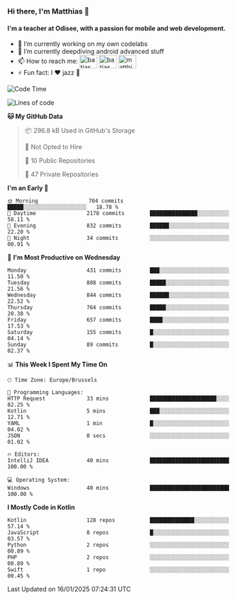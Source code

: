 ### Hi there, I'm Matthias 👋

#### I'm a teacher at Odisee, with a passion for mobile and web development.

- 🔭 I’m currently working on my own codelabs
- 🌱 I’m currently deepdiving android advanced stuff
- 📫 How to reach me: <a href="https://dev.to/batjas" target="_blank"><img align="center" src="https://raw.githubusercontent.com/rahuldkjain/github-profile-readme-generator/master/src/images/icons/Social/devto.svg" alt="batjas" height="30" width="40" /></a>
<a href="https://twitter.com/batjas" target="_blank"><img align="center" src="https://raw.githubusercontent.com/rahuldkjain/github-profile-readme-generator/master/src/images/icons/Social/twitter.svg" alt="batjas" height="30" width="40" /></a>
<a href="https://linkedin.com/in/matthiasdruwé" target="_blank"><img align="center" src="https://raw.githubusercontent.com/rahuldkjain/github-profile-readme-generator/master/src/images/icons/Social/linked-in-alt.svg" alt="matthiasdruwé" height="30" width="40" /></a>
- ⚡ Fun fact: I ❤ jazz 🎷


<!--START_SECTION:waka-->
![Code Time](http://img.shields.io/badge/Code%20Time-1%2C356%20hrs%2018%20mins-blue)

![Lines of code](https://img.shields.io/badge/From%20Hello%20World%20I%27ve%20Written-6.0%20million%20lines%20of%20code-blue)

**🐱 My GitHub Data** 

> 📦 296.8 kB Used in GitHub's Storage 
 > 
> 🚫 Not Opted to Hire
 > 
> 📜 10 Public Repositories 
 > 
> 🔑 47 Private Repositories 
 > 
**I'm an Early 🐤** 

```text
🌞 Morning                704 commits         █████░░░░░░░░░░░░░░░░░░░░   18.78 % 
🌆 Daytime                2178 commits        ███████████████░░░░░░░░░░   58.11 % 
🌃 Evening                832 commits         ██████░░░░░░░░░░░░░░░░░░░   22.20 % 
🌙 Night                  34 commits          ░░░░░░░░░░░░░░░░░░░░░░░░░   00.91 % 
```
📅 **I'm Most Productive on Wednesday** 

```text
Monday                   431 commits         ███░░░░░░░░░░░░░░░░░░░░░░   11.50 % 
Tuesday                  808 commits         █████░░░░░░░░░░░░░░░░░░░░   21.56 % 
Wednesday                844 commits         ██████░░░░░░░░░░░░░░░░░░░   22.52 % 
Thursday                 764 commits         █████░░░░░░░░░░░░░░░░░░░░   20.38 % 
Friday                   657 commits         ████░░░░░░░░░░░░░░░░░░░░░   17.53 % 
Saturday                 155 commits         █░░░░░░░░░░░░░░░░░░░░░░░░   04.14 % 
Sunday                   89 commits          █░░░░░░░░░░░░░░░░░░░░░░░░   02.37 % 
```


📊 **This Week I Spent My Time On** 

```text
🕑︎ Time Zone: Europe/Brussels

💬 Programming Languages: 
HTTP Request             33 mins             █████████████████████░░░░   82.25 % 
Kotlin                   5 mins              ███░░░░░░░░░░░░░░░░░░░░░░   12.71 % 
YAML                     1 min               █░░░░░░░░░░░░░░░░░░░░░░░░   04.02 % 
JSON                     0 secs              ░░░░░░░░░░░░░░░░░░░░░░░░░   01.02 % 

🔥 Editors: 
IntelliJ IDEA            40 mins             █████████████████████████   100.00 % 

💻 Operating System: 
Windows                  40 mins             █████████████████████████   100.00 % 
```

**I Mostly Code in Kotlin** 

```text
Kotlin                   128 repos           ██████████████░░░░░░░░░░░   57.14 % 
JavaScript               8 repos             █░░░░░░░░░░░░░░░░░░░░░░░░   03.57 % 
Python                   2 repos             ░░░░░░░░░░░░░░░░░░░░░░░░░   00.89 % 
PHP                      2 repos             ░░░░░░░░░░░░░░░░░░░░░░░░░   00.89 % 
Swift                    1 repo              ░░░░░░░░░░░░░░░░░░░░░░░░░   00.45 % 
```




 Last Updated on 16/01/2025 07:24:31 UTC
<!--END_SECTION:waka-->
